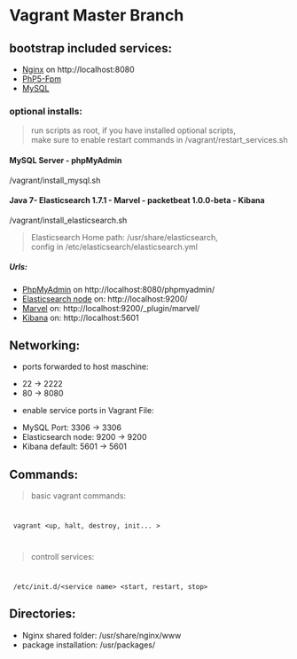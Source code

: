 # Vagrant Master Branch

## bootstrap included services:
  - [Nginx](http://nginx.org/) on http://localhost:8080
  - [PhP5-Fpm](http://php-fpm.org/)
  - [MySQL](https://www.mysql.de/)

### optional installs:

>run scripts as root, if you have installed optional scripts,<br>
make sure to enable restart commands in /vagrant/restart_services.sh

#### MySQL Server - phpMyAdmin
/vagrant/install_mysql.sh
 
#### Java 7- Elasticsearch 1.7.1 - Marvel - packetbeat 1.0.0-beta - Kibana
 /vagrant/install_elasticsearch.sh

>Elasticsearch Home path: /usr/share/elasticsearch,
<br>config in /etc/elasticsearch/elasticsearch.yml

##### Urls:
* [PhpMyAdmin](https://www.phpmyadmin.net/) on http://localhost:8080/phpmyadmin/
* [Elasticsearch node](https://www.elastic.co/guide/en/elasticsearch/reference/current/index.html) on: http://localhost:9200/
* [Marvel](https://www.elastic.co/guide/en/marvel/current/index.html) on: http://localhost:9200/_plugin/marvel/
* [Kibana](https://www.elastic.co/guide/en/kibana/current/index.html) on: http://localhost:5601
## Networking:

* ports forwarded to host maschine:
+ 22 -> 2222
+ 80 -> 8080

* enable service ports in Vagrant File:
+ MySQL Port: 3306 -> 3306
+ Elasticsearch node: 9200 -> 9200
+ Kibana default: 5601 -> 5601

## Commands:

> basic vagrant commands: 
# 
     vagrant <up, halt, destroy, init... >
 #
 > controll services: 
  #
     /etc/init.d/<service name> <start, restart, stop>
 
## Directories:

 - Nginx shared folder: /usr/share/nginx/www 
 - package installation: /usr/packages/
